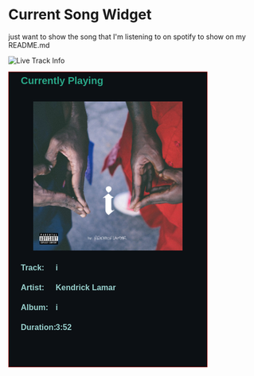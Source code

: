 # Current Song Widget
just want to show the song that I'm listening to on spotify to show on my README.md

<img width="400" src="https://spotify-current-track-widget.onrender.com/" alt="Live Track Info" />

![](songs-pictures/image50.png)

